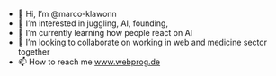 - 👋 Hi, I’m @marco-klawonn
- 👀 I’m interested in juggling, AI, founding, 
- 🌱 I’m currently learning how people react on AI 
- 💞️ I’m looking to collaborate on working in web and medicine sector together
- 📫 How to reach me www.webprog.de


<!---
marco-klawonn/marco-klawonn is a ✨ special ✨ repository because its `README.md` (this file) appears on your GitHub profile.
You can click the Preview link to take a look at your changes.
--->
